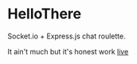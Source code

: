 # HelloThere
Socket.io + Express.js chat roulette.

It ain't much but it's honest work
[live](generalkenobi.herokuapp.com)
